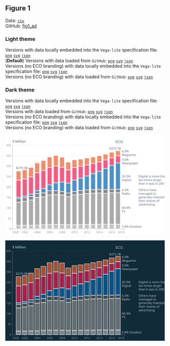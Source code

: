 ## Figure 1  

Data: [`csv`](data/fig1_ad.csv)  
GitHub: [fig1_ad](https://github.com/EconomicsObservatory/ECOvisualisations/tree/main/articles/twenty-years-of-facebook-how-has-it-shaped-economies-around-the-world)  

### Light theme  

Versions with data locally embedded into the `Vega-lite` specification file: [`png`](visualisation/fig1_ad_local.png) [`svg`](visualisation/fig1_ad_local.svg) [`json`](visualisation/fig1_ad_local.json)   
 (**Default**) Versions with data loaded from `GitHub`: [`png`](visualisation/fig1_ad.png) [`svg`](visualisation/fig1_ad.svg) [`json`](visualisation/fig1_ad.json)  
Versions (no ECO branding) with data locally embedded into the `Vega-lite` specification file: [`png`](visualisation/fig1_ad_local_no_branding.png) [`svg`](visualisation/fig1_ad_local_no_branding.svg) [`json`](visualisation/fig1_ad_local_no_branding.json)   
Versions (no ECO branding) with data loaded from `GitHub`: [`png`](visualisation/fig1_ad_no_branding.png) [`svg`](visualisation/fig1_ad_no_branding.svg) [`json`](visualisation/fig1_ad_no_branding.json)   

### Dark theme  

Versions with data locally embedded into the `Vega-lite` specification file: [`png`](visualisation/fig1_ad_local_dark.png) [`svg`](visualisation/fig1_ad_local_dark.svg) [`json`](visualisation/fig1_ad_local_dark.json)   
 Versions with data loaded from `GitHub`: [`png`](visualisation/fig1_ad_dark.png) [`svg`](visualisation/fig1_ad_dark.svg) [`json`](visualisation/fig1_ad_dark.json)  
Versions (no ECO branding) with data locally embedded into the `Vega-lite` specification file: [`png`](visualisation/fig1_ad_local_no_branding_dark.png) [`svg`](visualisation/fig1_ad_local_no_branding_dark.svg) [`json`](visualisation/fig1_ad_local_no_branding_dark.json)   
Versions (no ECO branding) with data loaded from `GitHub`: [`png`](visualisation/fig1_ad_no_branding_dark.png) [`svg`](visualisation/fig1_ad_no_branding_dark.svg) [`json`](visualisation/fig1_ad_no_branding_dark.json)   

!["fig1_ad"](visualisation/fig1_ad.svg "fig1_ad")

  

!["fig1_ad_dark"](visualisation/fig1_ad_dark.svg "fig1_ad")

